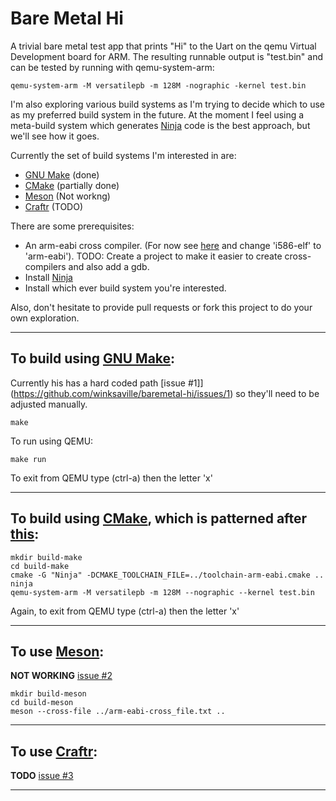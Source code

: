 # Bare Metal Hi

A trivial bare metal test app that prints "Hi" to the Uart on the qemu Virtual
Development board for ARM. The resulting runnable output is "test.bin" and can
be tested by running with qemu-system-arm:
```
qemu-system-arm -M versatilepb -m 128M -nographic -kernel test.bin
```
I'm also exploring various build systems as I'm trying to decide which to use
as my preferred build system in the future. At the moment I feel using a
meta-build system which generates [Ninja](https://martine.github.io/ninja/) code
is the best approach, but we'll see how it goes.

Currently the set of build systems I'm interested in are:
* [GNU Make](https://www.gnu.org/software/make/) (done)
* [CMake](https://cmake.org) (partially done)
* [Meson](https://mesonbuild.com) (Not workng)
* [Craftr](https://github.com/craftr-build/craftr) (TODO)

There are some prerequisites:
* An arm-eabi cross compiler. (For now see [here](https://github.com/winksaville/sortie-dopsys-myos)
and change 'i586-elf' to 'arm-eabi'). TODO: Create a project to make it easier to create
cross-compilers and also add a gdb.
* Install [Ninja](https://martine.github.io/ninja/)
* Install which ever build system you're interested.

Also, don't hesitate to provide pull requests or fork this project to
do your own exploration.
___
## To build using [GNU Make](https://www.gnu.org/software/make/):
Currently his has a hard coded path [issue #1]](https://github.com/winksaville/baremetal-hi/issues/1) so they'll need to be adjusted manually.
```
make
```
To run using QEMU:
```
make run
```
To exit from QEMU type (ctrl-a) then the letter 'x'
___
## To build using [CMake](https://cmake.org/), which is patterned after [this](http://www.valvers.com/open-software/raspberry-pi/step03-bare-metal-programming-in-c-pt3/):
```
mkdir build-make
cd build-make
cmake -G "Ninja" -DCMAKE_TOOLCHAIN_FILE=../toolchain-arm-eabi.cmake ..
ninja
qemu-system-arm -M versatilepb -m 128M --nographic --kernel test.bin
```
Again, to exit from QEMU type (ctrl-a) then the letter 'x'
___
## To use [Meson](https://mesonbuild.com):
**NOT WORKING** [issue #2](https://github.com/winksaville/baremetal-hi/issues/2)
```
mkdir build-meson
cd build-meson
meson --cross-file ../arm-eabi-cross_file.txt ..
```
___
## To use [Craftr](https://github.com/craftr-build/craftr):
**TODO** [issue #3](https://github.com/winksaville/baremetal-hi/issues/3)
___
